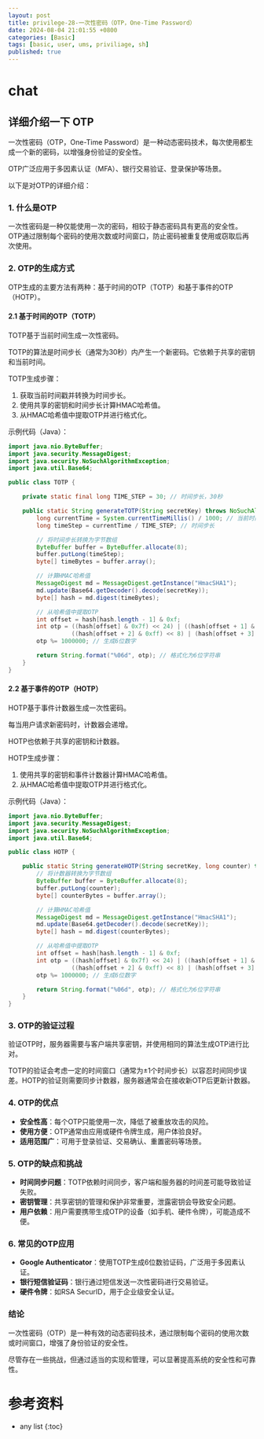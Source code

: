 ```yaml
---
layout: post
title: privilege-28-一次性密码（OTP，One-Time Password）
date: 2024-08-04 21:01:55 +0800
categories: [Basic]
tags: [basic, user, ums, priviliage, sh]
published: true
---
```



# chat

## 详细介绍一下 OTP

一次性密码（OTP，One-Time Password）是一种动态密码技术，每次使用都生成一个新的密码，以增强身份验证的安全性。

OTP广泛应用于多因素认证（MFA）、银行交易验证、登录保护等场景。

以下是对OTP的详细介绍：

### 1. 什么是OTP

一次性密码是一种仅能使用一次的密码，相较于静态密码具有更高的安全性。OTP通过限制每个密码的使用次数或时间窗口，防止密码被重复使用或窃取后再次使用。

### 2. OTP的生成方式

OTP生成的主要方法有两种：基于时间的OTP（TOTP）和基于事件的OTP（HOTP）。

#### 2.1 基于时间的OTP（TOTP）

TOTP基于当前时间生成一次性密码。

TOTP的算法是时间步长（通常为30秒）内产生一个新密码。它依赖于共享的密钥和当前时间。

TOTP生成步骤：
1. 获取当前时间戳并转换为时间步长。
2. 使用共享的密钥和时间步长计算HMAC哈希值。
3. 从HMAC哈希值中提取OTP并进行格式化。

示例代码（Java）：

```java
import java.nio.ByteBuffer;
import java.security.MessageDigest;
import java.security.NoSuchAlgorithmException;
import java.util.Base64;

public class TOTP {

    private static final long TIME_STEP = 30; // 时间步长，30秒

    public static String generateTOTP(String secretKey) throws NoSuchAlgorithmException {
        long currentTime = System.currentTimeMillis() / 1000; // 当前时间戳（秒）
        long timeStep = currentTime / TIME_STEP; // 时间步长

        // 将时间步长转换为字节数组
        ByteBuffer buffer = ByteBuffer.allocate(8);
        buffer.putLong(timeStep);
        byte[] timeBytes = buffer.array();

        // 计算HMAC哈希值
        MessageDigest md = MessageDigest.getInstance("HmacSHA1");
        md.update(Base64.getDecoder().decode(secretKey));
        byte[] hash = md.digest(timeBytes);

        // 从哈希值中提取OTP
        int offset = hash[hash.length - 1] & 0xf;
        int otp = ((hash[offset] & 0x7f) << 24) | ((hash[offset + 1] & 0xff) << 16) |
                  ((hash[offset + 2] & 0xff) << 8) | (hash[offset + 3] & 0xff);
        otp %= 1000000; // 生成6位数字

        return String.format("%06d", otp); // 格式化为6位字符串
    }
}
```

#### 2.2 基于事件的OTP（HOTP）

HOTP基于事件计数器生成一次性密码。

每当用户请求新密码时，计数器会递增。

HOTP也依赖于共享的密钥和计数器。

HOTP生成步骤：
1. 使用共享的密钥和事件计数器计算HMAC哈希值。
2. 从HMAC哈希值中提取OTP并进行格式化。

示例代码（Java）：

```java
import java.nio.ByteBuffer;
import java.security.MessageDigest;
import java.security.NoSuchAlgorithmException;
import java.util.Base64;

public class HOTP {

    public static String generateHOTP(String secretKey, long counter) throws NoSuchAlgorithmException {
        // 将计数器转换为字节数组
        ByteBuffer buffer = ByteBuffer.allocate(8);
        buffer.putLong(counter);
        byte[] counterBytes = buffer.array();

        // 计算HMAC哈希值
        MessageDigest md = MessageDigest.getInstance("HmacSHA1");
        md.update(Base64.getDecoder().decode(secretKey));
        byte[] hash = md.digest(counterBytes);

        // 从哈希值中提取OTP
        int offset = hash[hash.length - 1] & 0xf;
        int otp = ((hash[offset] & 0x7f) << 24) | ((hash[offset + 1] & 0xff) << 16) |
                  ((hash[offset + 2] & 0xff) << 8) | (hash[offset + 3] & 0xff);
        otp %= 1000000; // 生成6位数字

        return String.format("%06d", otp); // 格式化为6位字符串
    }
}
```

### 3. OTP的验证过程

验证OTP时，服务器需要与客户端共享密钥，并使用相同的算法生成OTP进行比对。

TOTP的验证会考虑一定的时间窗口（通常为±1个时间步长）以容忍时间同步误差。HOTP的验证则需要同步计数器，服务器通常会在接收新OTP后更新计数器。

### 4. OTP的优点

- **安全性高**：每个OTP只能使用一次，降低了被重放攻击的风险。
- **使用方便**：OTP通常由应用或硬件令牌生成，用户体验良好。
- **适用范围广**：可用于登录验证、交易确认、重置密码等场景。

### 5. OTP的缺点和挑战

- **时间同步问题**：TOTP依赖时间同步，客户端和服务器的时间差可能导致验证失败。
- **密钥管理**：共享密钥的管理和保护非常重要，泄露密钥会导致安全问题。
- **用户依赖**：用户需要携带生成OTP的设备（如手机、硬件令牌），可能造成不便。

### 6. 常见的OTP应用

- **Google Authenticator**：使用TOTP生成6位数验证码，广泛用于多因素认证。
- **银行短信验证码**：银行通过短信发送一次性密码进行交易验证。
- **硬件令牌**：如RSA SecurID，用于企业级安全认证。

### 结论

一次性密码（OTP）是一种有效的动态密码技术，通过限制每个密码的使用次数或时间窗口，增强了身份验证的安全性。

尽管存在一些挑战，但通过适当的实现和管理，可以显著提高系统的安全性和可靠性。

# 参考资料

* any list
{:toc}